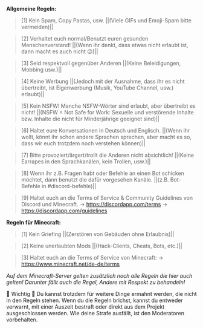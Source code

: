 **Allgemeine Regeln:**
> [1] Kein Spam, Copy Pastas, usw.
> ||(Viele GIFs und Emoji-Spam bitte vermeiden)||

> [2] Verhaltet euch normal/Benutzt euren gesunden Menschenverstand!
> ||(Wenn ihr denkt, dass etwas nicht erlaubt ist, dann macht es auch nicht :wink:)||

> [3] Seid respektvoll gegenüber Anderen
> ||(Keine Beleidigungen, Mobbing usw.)||

> [4] Keine Werbung
> ||(Jedoch mit der Ausnahme, dass ihr es nicht übertreibt, ist Eigenwerbung (Musik, YouTube Channel, usw.) erlaubt)||

> [5] Kein NSFW! Manche NSFW-Wörter sind erlaubt, aber übertreibt es nicht!
> ||(NSFW = Not Safe for Work: Sexuelle und verstörende Inhalte bzw. Inhalte die nicht für Minderjährige geeignet sind)||

> [6] Haltet eure Konversationen in Deutsch und Englisch.
> ||(Wenn ihr wollt, könnt ihr schon andere Sprachen sprechen, aber macht es so, dass wir euch trotzdem noch verstehen können)||

> [7] Bitte provoziert/ärgert/trollt die Anderen nicht absichtlich!
> ||(Keine Earrapes in den Sprachkanälen, kein Trollen, usw.)||

> [8] Wenn ihr z.B. Fragen habt oder Befehle an einen Bot schicken möchtet, dann benutzt die dafür vorgesehen Kanäle.
> ||(z.B. Bot-Befehle in #discord-befehle)||

> [9] Haltet euch an die Terms of Service & Community Guidelines von Discord und Minecraft.
> -> https://discordapp.com/terms
> -> https://discordapp.com/guidelines


**Regeln für Minecraft:**
> [1] Kein Griefing
> ||(Zerstören von Gebäuden ohne Erlaubnis)||

> [2] Keine unerlaubten Mods
> ||(Hack-Clients, Cheats, Bots, etc.)||

> [3] Haltet euch an die Terms of Service von Minecraft:
> -> https://www.minecraft.net/de-de/terms

*Auf dem Minecraft-Server gelten zusätzlich noch alle Regeln die hier auch gelten!*
*Darunter fällt auch die Regel, Andere mit Respekt zu behandeln!*

:small_orange_diamond: Wichtig :small_orange_diamond:
Du kannst trotzdem für weitere Dinge ermahnt werden, die nicht in den Regeln stehen.
Wenn du die Regeln brichst, kannst du entweder verwarnt, mit einer Auszeit bestraft oder direkt aus dem Projekt ausgeschlossen werden.
Wie deine Strafe ausfällt, ist den Moderatoren vorbehalten.
